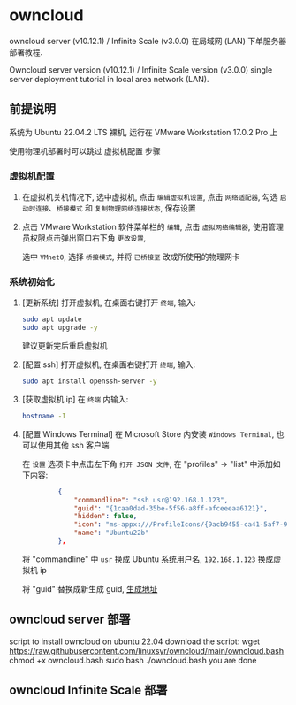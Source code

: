 # owncloud

owncloud server (v10.12.1) / Infinite Scale (v3.0.0) 在局域网 (LAN) 下单服务器部署教程.

Owncloud server version (v10.12.1) / Infinite Scale version (v3.0.0) single server deployment tutorial in local area network (LAN).

## 前提说明

系统为 Ubuntu 22.04.2 LTS 裸机, 运行在 VMware Workstation 17.0.2 Pro 上

使用物理机部署时可以跳过 虚拟机配置 步骤

### 虚拟机配置

1. 在虚拟机关机情况下, 选中虚拟机, 点击 `编辑虚拟机设置`, 点击 `网络适配器`, 勾选 `启动时连接`、`桥接模式` 和 `复制物理网络连接状态`, 保存设置

2. 点击 VMware Workstation 软件菜单栏的 `编辑`, 点击 `虚拟网络编辑器`, 使用管理员权限点击弹出窗口右下角 `更改设置`,

   选中 `VMnet0`, 选择 `桥接模式`, 并将 `已桥接至` 改成所使用的物理网卡

### 系统初始化

1. [更新系统] 打开虚拟机, 在桌面右键打开 `终端`, 输入:

   ```bash
   sudo apt update
   sudo apt upgrade -y
   ```

   建议更新完后重启虚拟机

2. [配置 ssh] 打开虚拟机, 在桌面右键打开 `终端`, 输入:

   ```bash
   sudo apt install openssh-server -y
   ```

3. [获取虚拟机 ip] 在 `终端` 内输入:

   ```bash
   hostname -I
   ```

4. [配置 Windows Terminal] 在 Microsoft Store 内安装 `Windows Terminal`, 也可以使用其他 ssh 客户端

   在 `设置` 选项卡中点击左下角 `打开 JSON 文件`, 在 "profiles" -> "list" 中添加如下内容:

   ```json
            {
                "commandline": "ssh usr@192.168.1.123",
                "guid": "{1caa0dad-35be-5f56-a8ff-afceeeaa6121}",
                "hidden": false,
                "icon": "ms-appx:///ProfileIcons/{9acb9455-ca41-5af7-950f-6bca1bc9722f}.png",
                "name": "Ubuntu22b"
            },
   ```

   将 "commandline" 中 `usr` 换成 Ubuntu 系统用户名, `192.168.1.123` 换成虚拟机 ip
   
   将 "guid" 替换成新生成 guid, [生成地址](https://www.iamwawa.cn/guid.html)

## owncloud server 部署

script to install owncloud on ubuntu 22.04
download the script:
wget https://raw.githubusercontent.com/linuxsyr/owncloud/main/owncloud.bash
chmod +x owncloud.bash 
sudo bash ./owncloud.bash
you are done

## owncloud Infinite Scale 部署
